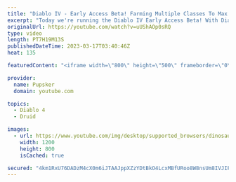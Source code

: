 ```yaml
---
title: "Diablo IV - Early Access Beta! Farming Multiple Classes To Max Level! Druid First?"
excerpt: "Today we're running the Diablo IV Early Access Beta! With Diablo 4 coming out soon, we got an early access code from Blizzard ..."
originalUrl: https://youtube.com/watch?v=uUShAOp0sRQ
type: video
length: PT7H19M13S
publishedDateTime: 2023-03-17T03:40:46Z
heat: 135

featuredContent: "<iframe width=\"800\" height=\"500\" frameborder=\"0\" src=\"https://www.youtube.com/embed/uUShAOp0sRQ\" allow=\"accelerometer; autoplay; encrypted-media; gyroscope; picture-in-picture\" allowfullscreen></iframe>"

provider:
  name: Pupsker
  domain: youtube.com

topics:
  - Diablo 4
  - Druid

images:
  - url: https://www.youtube.com/img/desktop/supported_browsers/dinosaur.png
    width: 1200
    height: 800
    isCached: true

secured: "4km1RxU76DADzM4cX0m6iJTAAJppXZzYDtBkO4LcxMBfURoo8W8nsUm8IVJIPMuUSV78DeQt3GfUZTEhjH5hq+UYthBWJPZmdFz6pWw+Ce9ZlNDuEg9cQZvIM1rW1lK0Bjg8pA/eZ/p9L5bjBQNa7OvquC5tyqiRiZHdbenMrSlM2+bHDeE8iRGLgDQl7AaAs8zuajiik0sf32fYa8Vn+y0AufmCKOyQnJMe2kE3yMK0QP1K9dtSdHtOsYFCrX62w57ersFkONdUM86B3LbzZKMFQkv4hwZVdiDtjFnrYymLVICdALFdSA1kguMth4xJe65nrGs1zmp5eWGT4Bw95uCNDQhKmFTL1wLpYNylmECQDz5JDEC8Cp7BbR5rtayYm7bS06Hk5/i+A0halWGO6H8g745jxv5oHJyUzDmCJng=;xIaIKhAy8nETjyTVoq8ADA=="
---
```


